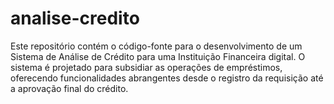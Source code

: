 # analise-credito
Este repositório contém o código-fonte para o desenvolvimento de um Sistema de Análise de Crédito para uma Instituição Financeira digital. O sistema é projetado para subsidiar as operações de empréstimos, oferecendo funcionalidades abrangentes desde o registro da requisição até a aprovação final do crédito.
